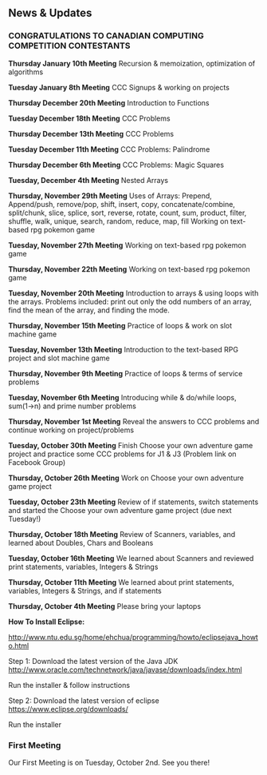 ## News & Updates

### CONGRATULATIONS TO CANADIAN COMPUTING COMPETITION CONTESTANTS


**Thursday January 10th Meeting**
Recursion & memoization, optimization of algorithms

**Tuesday January 8th Meeting**
CCC Signups & working on projects

**Thursday December 20th Meeting**
Introduction to Functions

**Tuesday December 18th Meeting**
CCC Problems

**Thursday December 13th Meeting**
CCC Problems

**Tuesday December 11th Meeting**
CCC Problems: Palindrome

**Thursday December 6th Meeting**
CCC Problems: Magic Squares

**Tuesday, December 4th Meeting**
Nested Arrays

**Thursday, November 29th Meeting**
Uses of Arrays: Prepend, Append/push, remove/pop, shift, insert, copy, concatenate/combine, split/chunk, slice, splice, sort, reverse, rotate, count, sum, product, filter, shuffle, walk, unique, search, random, reduce, map, fill
Working on text-based rpg pokemon game

**Tuesday, November 27th Meeting**
Working on text-based rpg pokemon game

**Thursday, November 22th Meeting**
Working on text-based rpg pokemon game

**Tuesday, November 20th Meeting**
Introduction to arrays & using loops with the arrays. Problems included: print out only the odd numbers of an array, find the mean of the array, and finding the mode.

**Thursday, November 15th Meeting**
Practice of loops & work on slot machine game

**Tuesday, November 13th Meeting**
Introduction to the text-based RPG project and slot machine game

**Thursday, November 9th Meeting**
Practice of loops & terms of service problems

**Tuesday, November 6th Meeting**
Introducing while & do/while loops, sum(1->n) and prime number problems

**Thursday, November 1st Meeting**
Reveal the answers to CCC problems and continue working on project/problems

**Tuesday, October 30th Meeting**
Finish Choose your own adventure game project and practice some CCC problems for J1 & J3 (Problem link on Facebook Group)

**Thursday, October 26th Meeting**
Work on Choose your own adventure game project

**Tuesday, October 23th Meeting**
Review of if statements, switch statements and started the Choose your own adventure game project (due next Tuesday!)

**Thursday, October 18th Meeting**
Review of Scanners, variables, and learned about Doubles, Chars and Booleans

**Tuesday, October 16th Meeting**
We learned about Scanners and reviewed print statements, variables, Integers & Strings

**Thursday, October 11th Meeting**
We learned about print statements, variables, Integers & Strings, and if statements

**Thursday, October 4th Meeting**
Please bring your laptops

**How To Install Eclipse:**

http://www.ntu.edu.sg/home/ehchua/programming/howto/eclipsejava_howto.html

Step 1:
Download the latest version of the Java JDK<br>
http://www.oracle.com/technetwork/java/javase/downloads/index.html

Run the installer & follow instructions

Step 2: 
Download the latest version of eclipse<br>
https://www.eclipse.org/downloads/

Run the installer

### First Meeting

Our First Meeting is on Tuesday, October 2nd. See you there!


